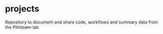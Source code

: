 # projects
Repository to document and share code, workflows and summary data from the Pihlstrøm lab
